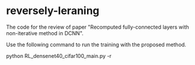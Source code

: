 # reversely-leraning
The code for the review of paper "Recomputed fully-connected layers with non-iterative method in DCNN".

Use the following command to run the training with the proposed method.

python RL_densenet40_cifar100_main.py -r
